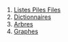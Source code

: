 1. [Listes Piles Files](../1.1_Listes_Piles_Files/cours/)
2. [Dictionnaires](../../1.2_Dictionnaires/cours/)
3. [Arbres](./1.3_Arbres/cours/)
4. [Graphes](./1.4_Graphes/cours/)
